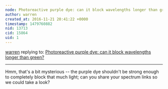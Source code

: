 ```yaml
---
node: Photoreactive purple dye: can it block wavelengths longer than green?
author: warren
created_at: 2016-11-21 20:41:22 +0000
timestamp: 1479760882
nid: 13713
cid: 15864
uid: 1
---
```




[warren](../profile/warren) replying to: [Photoreactive purple dye: can it block wavelengths longer than green?](../notes/axman/11-20-2016/photoreactive-purple-dye-can-it-block-wavelengths-longer-than-green)

----
Hmm, that's a bit mysterious -- the purple dye shouldn't be strong enough to completely block that much light; can you share your spectrum links so we could take a look?